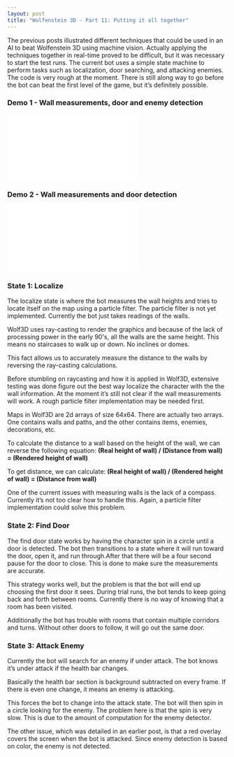 ```yaml
---
layout: post
title: "Wolfenstein 3D - Part 11: Putting it all together"
---
```


The previous posts illustrated different techniques that could be used in an AI to beat Wolfenstein 3D using machine vision. Actually applying the techniques together in real-time proved to be difficult, but it was necessary to start the test runs. The current bot uses a simple state machine to perform tasks such as localization, door searching, and attacking enemies. The code is very rough at the moment. There is still along way to go before the bot can beat the first level of the game, but it’s definitely possible.

### Demo 1 - Wall measurements, door and enemy detection

<div class="iframe-container">
<iframe src="//player.vimeo.com/video/94488547?byline=0&amp;portrait=0&amp;color=ececec" frameborder="0" webkitallowfullscreen mozallowfullscreen allowfullscreen></iframe>
</div>

### Demo 2 - Wall measurements and door detection

<div class="iframe-container">
<iframe src="//player.vimeo.com/video/94488548?byline=0&amp;portrait=0&amp;color=ececec" frameborder="0" webkitallowfullscreen mozallowfullscreen allowfullscreen></iframe>
</div>

### State 1: Localize

The localize state is where the bot measures the wall heights and tries to locate itself on the map using a particle filter. The particle filter is not yet implemented. Currently the bot just takes readings of the walls.

Wolf3D uses ray-casting to render the graphics and because of the lack of processing power in the early 90's, all the walls are the same height. This means no staircases to walk up or down. No inclines or domes.

This fact allows us to accurately measure the distance to the walls by reversing the ray-casting calculations.

Before stumbling on raycasting and how it is applied in Wolf3D, extensive testing was done figure out the best way localize the character with the the wall information. At the moment it’s still not clear if the wall measurements will work. A rough particle filter implementation may be needed first.

Maps in Wolf3D are 2d arrays of size 64x64. There are actually two arrays. One contains walls and paths, and the other contains items, enemies, decorations, etc.

To calculate the distance to a wall based on the height of the wall, we can reverse the following equation: **(Real height of wall) / (Distance from wall) = (Rendered height of wall)**

To get distance, we can calculate: **(Real height of wall) / (Rendered height of wall)
 = (Distance from wall)**

One of the current issues with measuring walls is the lack of a compass. Currently it’s not too clear how to handle this. Again, a particle filter implementation could solve this problem.

### State 2: Find Door

The find door state works by having the character spin in a circle until a door is detected. The bot then transitions to a state where it will run toward the door, open it, and run through.After that there will be a four second pause for the door to close. This is done to make sure the measurements are accurate.

This strategy works well, but the problem is that the bot will end up choosing the first door it sees. During trial runs, the bot tends to keep going back and forth between rooms. Currently there is no way of knowing that a room has been visited.

Additionally the bot has trouble with rooms that contain multiple corridors and turns. Without other doors to follow, it will go out the same door.

### State 3: Attack Enemy

Currently the bot will search for an enemy if under attack. The bot knows it’s under attack if the health bar changes.

Basically the health bar section is background subtracted on every frame. If there is even one change, it means an enemy is attacking.

This forces the bot to change into the attack state. The bot will then spin in a circle looking for the enemy. The problem here is that the spin is very slow. This is due to the amount of computation for the enemy detector.

The other issue, which was detailed in an earlier post, is that a red overlay covers the screen when the bot is attacked. Since enemy detection is based on color, the enemy is not detected.
